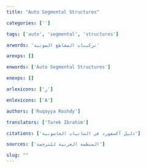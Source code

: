 ```yaml
---
title: "Auto Segmental Structures"

categories: ['']

tags: ['auto', 'segmental', 'structures']

arwords: 'تركيبات المقاطع الصوتية'

arexps: []

enwords: ['Auto Segmental Structures']

enexps: []

arlexicons: ['ر']

enlexicons: ['A']

authors: ['Ruqayya Roshdy']

translators: ['Tarek Ibrahim']

citations: ['دليل أكسفورد في السانيات الحاسوبية']

sources: ['المنظمة العربية للترجمة']

slug: ""
---
```

